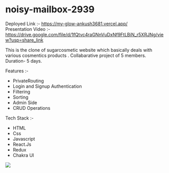 # noisy-mailbox-2939

Deployed Link :- https://my-glow-ankush3681.vercel.app/
<br/>
Presentation Video :- https://drive.google.com/file/d/1fQtvc4raGNnVuDxNf9FtLBiN_r5XRJNg/view?usp=share_link

This is the clone of sugarcosmetic website which basically deals with various cosmentics products .
Collabarative project of 5 members.
Duration- 5 days.

Features :- 
* PrivateRouting
* Login and Signup Authentication
* Filtering
* Sorting
* Admin Side
* CRUD Operations

Tech Stack :- 
* HTML
* Css
* Javascript
* React.Js
* Redux
* Chakra UI

<Img src="https://my-glow-ankush3681.vercel.app/static/media/logo3my.6318ea5f18dd4fcbda03.jpg" />
